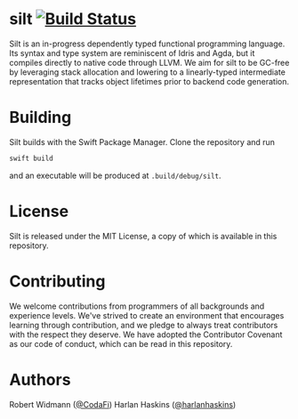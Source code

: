 # silt [![Build Status](https://travis-ci.org/silt-lang/silt.svg?branch=master)](https://travis-ci.org/silt-lang/silt)

Silt is an in-progress dependently typed functional programming language. Its
syntax and type system are reminiscent of Idris and Agda, but it compiles
directly to native code through LLVM. We aim for silt to be GC-free by
leveraging stack allocation and lowering to a linearly-typed intermediate
representation that tracks object lifetimes prior to backend code generation.

# Building

Silt builds with the Swift Package Manager. Clone the repository and run
```bash
swift build
```
and an executable will be produced at `.build/debug/silt`.

# License

Silt is released under the MIT License, a copy of which is available in this
repository.

# Contributing

We welcome contributions from programmers of all backgrounds and experience
levels. We've strived to create an environment that encourages learning through
contribution, and we pledge to always treat contributors with the respect they
deserve. We have adopted the Contributor Covenant as our code of conduct,
which can be read in this repository.

# Authors

Robert Widmann ([@CodaFi](https://github.com/codafi))
Harlan Haskins ([@harlanhaskins](https://github.com/harlanhaskins))